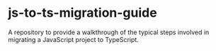 # js-to-ts-migration-guide
A repository to provide a walkthrough of the typical steps involved in migrating a JavaScript project to TypeScript.
